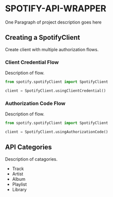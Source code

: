 # SPOTIFY-API-WRAPPER

One Paragraph of project description goes here

## Creating a SpotifyClient

Create client with multiple authorization flows.

### Client Credential Flow

Description of flow.

```python
from spotify.spotifyClient import SpotifyClient

client = SpotifyClient.usingClientCredential()
```

### Authorization Code Flow

Description of flow.

```python
from spotify.spotifyClient import SpotifyClient

client = SpotifyClient.usingAuthorizationCode()
```

## API Categories

Description of catagories.

* Track
* Artist
* Album
* Playlist
* Library
